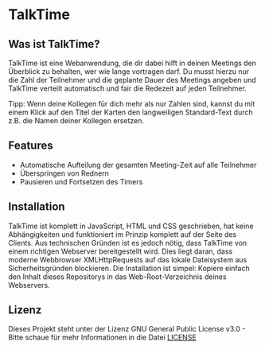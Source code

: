 # TalkTime


## Was ist TalkTime?


TalkTime ist eine Webanwendung, die dir dabei hilft in deinen Meetings den Überblick zu behalten, wer wie lange vortragen darf. Du musst hierzu nur die Zahl der Teilnehmer und die geplante Dauer des Meetings angeben und TalkTime verteilt automatisch und fair die Redezeit auf jeden Teilnehmer.

Tipp: Wenn deine Kollegen für dich mehr als nur Zahlen sind, kannst du mit einem Klick auf den Titel der Karten den langweiligen Standard-Text durch z.B. die Namen deiner Kollegen ersetzen.

## Features

 - Automatische Aufteilung der gesamten Meeting-Zeit auf alle Teilnehmer
 - Überspringen von Rednern
 - Pausieren und Fortsetzen des Timers

## Installation
TalkTime ist komplett in JavaScript, HTML und CSS geschrieben, hat keine Abhängigkeiten und funktioniert im Prinzip komplett auf der Seite des Clients. Aus technischen Gründen ist es jedoch nötig, dass TalkTime von einem richtigen Webserver bereitgestellt wird. Dies liegt daran, dass moderne Webbrowser XMLHttpRequests auf das lokale Dateisystem aus Sicherheitsgründen blockieren. Die Installation ist simpel: Kopiere einfach den Inhalt dieses Repositorys in das Web-Root-Verzeichnis deines Webservers.


## Lizenz

Dieses Projekt steht unter der Lizenz GNU General Public License v3.0 - Bitte schaue für mehr Informationen in die Datei [LICENSE](LICENSE)
